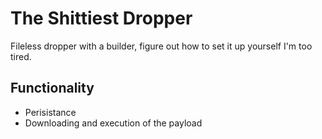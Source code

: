 # The Shittiest Dropper
Fileless dropper with a builder, figure out how to set it up yourself I'm too tired.

## Functionality
- Perisistance
- Downloading and execution of the payload
